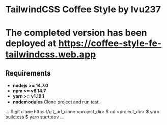 # TailwindCSS Coffee Style by lvu237

# The completed version has been deployed at https://coffee-style-fe-tailwindcss.web.app

## Requirements

* **nodejs >= 14.7.0**
* **npm >= v6.14.7**
* **yarn >= v1.19.1**
* **nodemodules**
Clone project and run test.

...
$ git clone https://git_url_clone <project_dir>
$ cd <project_dir>
$ yarn build:css
$ yarn start:dev
...
